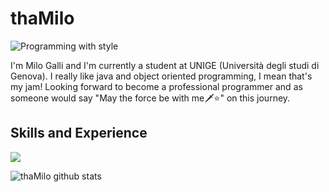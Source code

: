 # thaMilo

![Programming with style](https://github.com/thaMilo/thaMilo/blob/main/banner2.gif)

I'm Milo Galli and I'm currently a student at UNIGE (Università degli studi di Genova). I really like java and object oriented programming, I mean that's my jam! Looking forward to become a professional programmer and as someone would say "May the force be with me🗡⭐️" on this journey.

## Skills and Experience
<img src="https://github.com/thaMilo/thaMilo/blob/main/eye.jpg" style="display: inline-block; width100px"/>

![thaMilo github stats](https://github-readme-stats.vercel.app/api?username=thaMilo&theme=prussian&show_icons=true)
